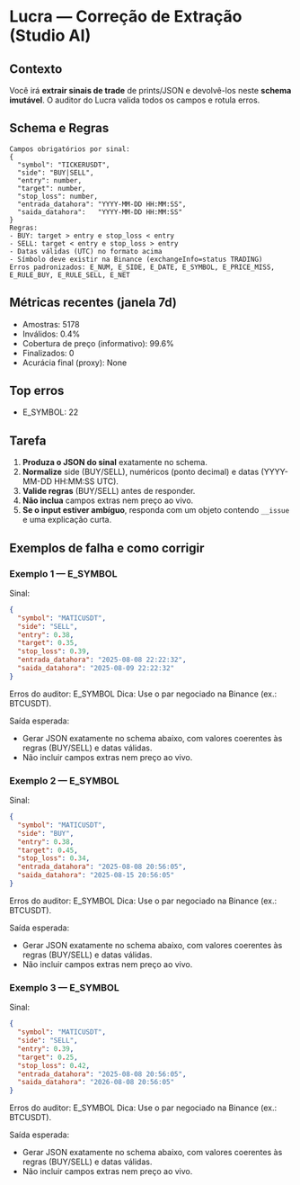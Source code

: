 # Lucra — Correção de Extração (Studio AI)

## Contexto
Você irá **extrair sinais de trade** de prints/JSON e devolvê-los neste **schema imutável**. O auditor do Lucra valida todos os campos e rotula erros.

## Schema e Regras
```
Campos obrigatórios por sinal:
{
  "symbol": "TICKERUSDT",
  "side": "BUY|SELL",
  "entry": number,
  "target": number,
  "stop_loss": number,
  "entrada_datahora": "YYYY-MM-DD HH:MM:SS",
  "saida_datahora":   "YYYY-MM-DD HH:MM:SS"
}
Regras:
- BUY: target > entry e stop_loss < entry
- SELL: target < entry e stop_loss > entry
- Datas válidas (UTC) no formato acima
- Símbolo deve existir na Binance (exchangeInfo=status TRADING)
Erros padronizados: E_NUM, E_SIDE, E_DATE, E_SYMBOL, E_PRICE_MISS, E_RULE_BUY, E_RULE_SELL, E_NET
```

## Métricas recentes (janela 7d)
- Amostras: 5178
- Inválidos: 0.4%
- Cobertura de preço (informativo): 99.6%
- Finalizados: 0
- Acurácia final (proxy): None

## Top erros
- E_SYMBOL: 22

## Tarefa
1. **Produza o JSON do sinal** exatamente no schema.
2. **Normalize** side (BUY/SELL), numéricos (ponto decimal) e datas (YYYY-MM-DD HH:MM:SS UTC).
3. **Valide regras** (BUY/SELL) antes de responder.
4. **Não inclua** campos extras nem preço ao vivo.
5. **Se o input estiver ambíguo**, responda com um objeto contendo `__issue` e uma explicação curta.

## Exemplos de falha e como corrigir
### Exemplo 1 — E_SYMBOL
Sinal:
```json
{
  "symbol": "MATICUSDT",
  "side": "SELL",
  "entry": 0.38,
  "target": 0.35,
  "stop_loss": 0.39,
  "entrada_datahora": "2025-08-08 22:22:32",
  "saida_datahora": "2025-08-09 22:22:32"
}
```
Erros do auditor: E_SYMBOL
Dica: Use o par negociado na Binance (ex.: BTCUSDT).

Saída esperada:
- Gerar JSON exatamente no schema abaixo, com valores coerentes às regras (BUY/SELL) e datas válidas.
- Não incluir campos extras nem preço ao vivo.

### Exemplo 2 — E_SYMBOL
Sinal:
```json
{
  "symbol": "MATICUSDT",
  "side": "BUY",
  "entry": 0.38,
  "target": 0.45,
  "stop_loss": 0.34,
  "entrada_datahora": "2025-08-08 20:56:05",
  "saida_datahora": "2025-08-15 20:56:05"
}
```
Erros do auditor: E_SYMBOL
Dica: Use o par negociado na Binance (ex.: BTCUSDT).

Saída esperada:
- Gerar JSON exatamente no schema abaixo, com valores coerentes às regras (BUY/SELL) e datas válidas.
- Não incluir campos extras nem preço ao vivo.

### Exemplo 3 — E_SYMBOL
Sinal:
```json
{
  "symbol": "MATICUSDT",
  "side": "SELL",
  "entry": 0.39,
  "target": 0.25,
  "stop_loss": 0.42,
  "entrada_datahora": "2025-08-08 20:56:05",
  "saida_datahora": "2026-08-08 20:56:05"
}
```
Erros do auditor: E_SYMBOL
Dica: Use o par negociado na Binance (ex.: BTCUSDT).

Saída esperada:
- Gerar JSON exatamente no schema abaixo, com valores coerentes às regras (BUY/SELL) e datas válidas.
- Não incluir campos extras nem preço ao vivo.
